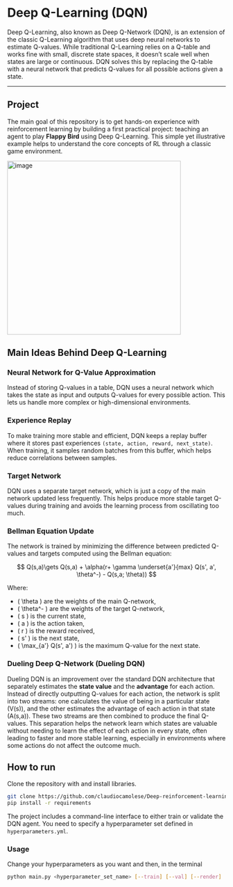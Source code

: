 # Deep Q-Learning (DQN)

Deep Q-Learning, also known as Deep Q-Network (DQN), is an extension of the classic Q-Learning algorithm that uses deep neural networks to estimate Q-values. While traditional Q-Learning relies on a Q-table and works fine with small, discrete state spaces, it doesn’t scale well when states are large or continuous. DQN solves this by replacing the Q-table with a neural network that predicts Q-values for all possible actions given a state.

---

## Project
The main goal of this repository is to get hands-on experience with reinforcement learning by building a first practical project: teaching an agent to play **Flappy Bird** using Deep Q-Learning. This simple yet illustrative example helps to understand the core concepts of RL through a classic game environment.

<img width="400" height="400" alt="image" src="https://github.com/user-attachments/assets/2b641aaa-f781-46a2-a227-3fe32983cea1" />


## Main Ideas Behind Deep Q-Learning

### Neural Network for Q-Value Approximation  
Instead of storing Q-values in a table, DQN uses a neural network which takes the state as input and outputs Q-values for every possible action. This lets us handle more complex or high-dimensional environments.

### Experience Replay  
To make training more stable and efficient, DQN keeps a replay buffer where it stores past experiences `(state, action, reward, next_state)`. When training, it samples random batches from this buffer, which helps reduce correlations between samples.

### Target Network  
DQN uses a separate target network, which is just a copy of the main network updated less frequently. This helps produce more stable target Q-values during training and avoids the learning process from oscillating too much.

### Bellman Equation Update  
The network is trained by minimizing the difference between predicted Q-values and targets computed using the Bellman equation: 

$$
Q(s,a)\gets Q(s,a) + \alpha(r+ \gamma \underset{a'}{max} Q(s', a', \theta^-) - Q(s,a; \theta))
$$

Where:

- \( \theta \) are the weights of the main Q-network,
- \( \theta^- \) are the weights of the target Q-network,
- \( s \) is the current state,
- \( a \) is the action taken,
- \( r \) is the reward received,
- \( s' \) is the next state,
- \( \max_{a'} Q(s', a') \) is the maximum Q-value for the next state.

### Dueling Deep Q-Network (Dueling DQN)

Dueling DQN is an improvement over the standard DQN architecture that separately estimates the **state value** and the **advantage** for each action. Instead of directly outputting Q-values for each action, the network is split into two streams: one calculates the value of being in a particular state (V(s)), and the other estimates the advantage of each action in that state (A(s,a)). These two streams are then combined to produce the final Q-values. This separation helps the network learn which states are valuable without needing to learn the effect of each action in every state, often leading to faster and more stable learning, especially in environments where some actions do not affect the outcome much.

## How to run
Clone the repository with and install libraries.
```bash
git clone https://github.com/claudiocamolese/Deep-reinforcement-learning-FlappyBird.git
pip install -r requirements
```
The project includes a command-line interface to either train or validate the DQN agent. You need to specify a hyperparameter set defined in `hyperparameters.yml`.

### Usage
Change your hyperparameters as you want and then, in the terminal
```bash
python main.py <hyperparameter_set_name> [--train] [--val] [--render]
